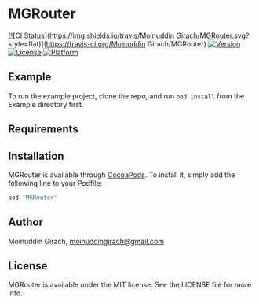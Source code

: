 # MGRouter

[![CI Status](https://img.shields.io/travis/Moinuddin Girach/MGRouter.svg?style=flat)](https://travis-ci.org/Moinuddin Girach/MGRouter)
[![Version](https://img.shields.io/cocoapods/v/MGRouter.svg?style=flat)](https://cocoapods.org/pods/MGRouter)
[![License](https://img.shields.io/cocoapods/l/MGRouter.svg?style=flat)](https://cocoapods.org/pods/MGRouter)
[![Platform](https://img.shields.io/cocoapods/p/MGRouter.svg?style=flat)](https://cocoapods.org/pods/MGRouter)

## Example

To run the example project, clone the repo, and run `pod install` from the Example directory first.

## Requirements

## Installation

MGRouter is available through [CocoaPods](https://cocoapods.org). To install
it, simply add the following line to your Podfile:

```ruby
pod 'MGRouter'
```

## Author

Moinuddin Girach, moinuddingirach@gmail.com

## License

MGRouter is available under the MIT license. See the LICENSE file for more info.
